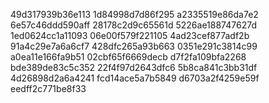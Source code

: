 49d317939b36e113
1d84998d7d86f295
a2335519e86da7e2
6e57c46ddd590aff
28178c2d9c65561d
5226ae188747627d
1ed0624cc1a11093
06e00f579f221105
4ad23cef877adf2b
91a4c29e7a6a6cf7
428dfc265a93b663
0351e291c3814c99
a0ea11e166fa9b51
02cbf65f6669decb
d7f2fa109bfa2268
bde389de83c5c352
22f4f97d2643dfc6
5b8ca841c3bb31df
4d26898d2a6a4241
fcd14ace5a7b5849
d6703a2f4259e59f
eedff2c771be8f33
